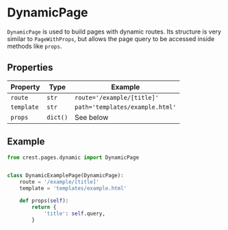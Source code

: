 # DynamicPage

```DynamicPage``` is used to build pages with dynamic routes. Its structure
is very similar to ```PageWithProps```, but allows the page query to be accessed
inside methods like ```props```.

## Properties

| Property       | Type         | Example                             |
|----------------|--------------|-------------------------------------|
| ```route```    | ```str```    | ```route='/example/[title]'```      |
| ```template``` | ```str```    | ```path='templates/example.html'``` |
| ```props```    | ```dict()``` | See below                           |

## Example
```python
from crest.pages.dynamic import DynamicPage


class DynamicExamplePage(DynamicPage):
    route = '/example/[title]'
    template = 'templates/example.html'

    def props(self):
        return {
            'title': self.query,
        }

```